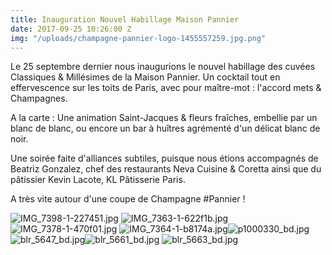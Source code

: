 ```yaml
---
title: Inauguration Nouvel Habillage Maison Pannier
date: 2017-09-25 10:26:00 Z
img: "/uploads/champagne-pannier-logo-1455557259.jpg.png"
---
```


Le 25 septembre dernier nous inaugurions le nouvel habillage des cuvées Classiques & Millésimes de la Maison Pannier.
Un cocktail tout en effervescence sur les toits de Paris, avec pour maître-mot : l'accord mets & Champagnes.

A la carte : Une animation Saint-Jacques & fleurs fraîches, embellie par un blanc de blanc, ou encore un bar à huîtres agrémenté d'un délicat blanc de noir.

Une soirée faite d'alliances subtiles, puisque nous étions accompagnés de Beatriz Gonzalez, chef des restaurants Neva Cuisine & Coretta ainsi que du pâtissier Kevin Lacote, KL Pâtisserie Paris.

A très vite autour d'une coupe de Champagne #Pannier !

![IMG_7398-1-227451.jpg](/uploads/IMG_7398-1-227451.jpg) ![IMG_7363-1-622f1b.jpg](/uploads/IMG_7363-1-622f1b.jpg) ![IMG_7378-1-470f01.jpg](/uploads/IMG_7378-1-470f01.jpg) ![IMG_7364-1-b8174a.jpg](/uploads/IMG_7364-1-b8174a.jpg)![p1000330_bd.jpg](/uploads/p1000330_bd.jpg) ![blr_5647_bd.jpg](/uploads/blr_5647_bd.jpg)![blr_5661_bd.jpg](/uploads/blr_5661_bd.jpg) ![blr_5663_bd.jpg](/uploads/blr_5663_bd.jpg)
